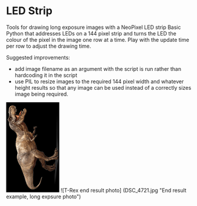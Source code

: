 # LED Strip
Tools for drawing long exposure images with a NeoPixel LED strip
Basic Python that addresses LEDs on a 144 pixel strip and turns the LED the colour of the pixel in the image one row at a time.
Play with the update time per row to adjust the drawing time.

Suggested improvements:
- add image filename as an argument with the script is run rather than hardcoding it in the script
- use PIL to resize images to the required 144 pixel width and whatever height results so that any image can be used instead of a correctly sizes image being required.

![TREX input image](trex.bmp "Example image to use with black background")
![T-Rex end result photo] (DSC_4721.jpg "End result example, long expsure photo")
